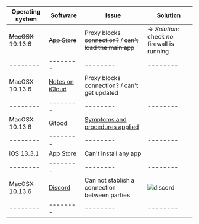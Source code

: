 | Operating system | Software | Issue | Solution |
| ---------------- | -------- | ----- | -------- |
| ~~MacOSX 10.13.6~~ | ~~App Store~~ |~~Proxy blocks connection?~~ / ~~can't load the main app~~ | → *Solution*: check _no_ firewall is running  |
| -------- | -------- | -------- | -------- |
|       MacOSX 10.13.6           |  [Notes on iCloud](https://www.icloud.com/notes/)        |  Proxy blocks connection? / can't get updated     |
| -------- | -------- | -------- | -------- |
|   MacOSX 10.13.6                 |  [Gitpod](https://gitpod.io/)      |  [Symptoms and procedures applied](https://bitbucket.org/imhicihu/domestic-issues/src/master/Gitpod.md)     |
| -------- | -------- | -------- | -------- |
|       iOS 13.3.1           |  App Store        |  Can't install any app     |
|-------- |-------- |-------- | -------- |
|   MacOSX 10.13.6                 |  [Discord](https://discordapp.com/app)      | Can not stablish a connection between parties     | ![discord](https://i.ibb.co/DDhzTKp/2020-03-12-17-08-00.gif) 
| -------- | -------- | -------- | --------|

